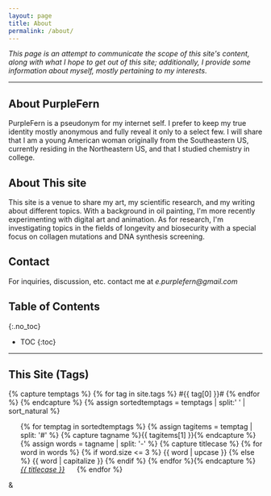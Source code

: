 ```yaml
---
layout: page
title: About
permalink: /about/
---
```


<!-- Considerations for this post:
What is this site about?
Why does this site exist?
Who are you?
  What are your goals?
  What are your instruments?-->

_This page is an attempt to communicate the scope of this site's content, along with what I hope to get out of this site; additionally, I provide some information about myself, mostly pertaining to my interests_.

---

## About PurpleFern

PurpleFern is a pseudonym for my internet self. I prefer to keep my true identity mostly anonymous and fully reveal it only to a select few. I will share that I am a young American woman originally from the Southeastern US, currently residing in the Northeastern US, and that I studied chemistry in college.

## About This site

This site is a venue to share my art, my scientific research, and my writing about different topics. With a background in oil painting, I'm more recently experimenting with digital art and animation. As for research, I'm investigating topics in the fields of longevity and biosecurity with a special focus on collagen mutations and DNA synthesis screening.

## Contact

For inquiries, discussion, etc. contact me at _e.purplefern@gmail.com_

## Table of Contents
{:.no_toc}
* TOC
{:toc}

---

## This Site (Tags)

{% capture temptags %}
  {% for tag in site.tags %}
    #{{ tag[0] }}#
  {% endfor %}
{% endcapture %}
{% assign sortedtemptags = temptags | split:' ' | sort_natural %}
<ul>
{% for temptag in sortedtemptags %}
  {% assign tagitems = temptag | split: '#' %}
  {% capture tagname %}{{ tagitems[1] }}{% endcapture %}
  {% assign words = tagname | split: '-' %}
  {% capture titlecase %}
  {% for word in words %}
    {% if word.size <= 3 %}
      {{ word | upcase }}
    {% else %}
    {{ word | capitalize }}
    {% endif %}
  {% endfor %}{% endcapture %}
   <li style="display: inline-block; margin-right: 20px"><a href="/tag/{{ tagname }}"><em> {{ titlecase }} </em></a></li>
{% endfor %}
</ul>

&
